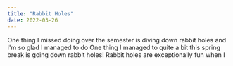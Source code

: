 ```yaml
---
title: "Rabbit Holes"
date: 2022-03-26
---
```

One thing I missed doing over the semester is diving down rabbit holes and I'm so glad I managed to do 
One thing I managed to quite a bit this spring break is going down rabbit holes! Rabbit holes are exceptionally fun when I 

